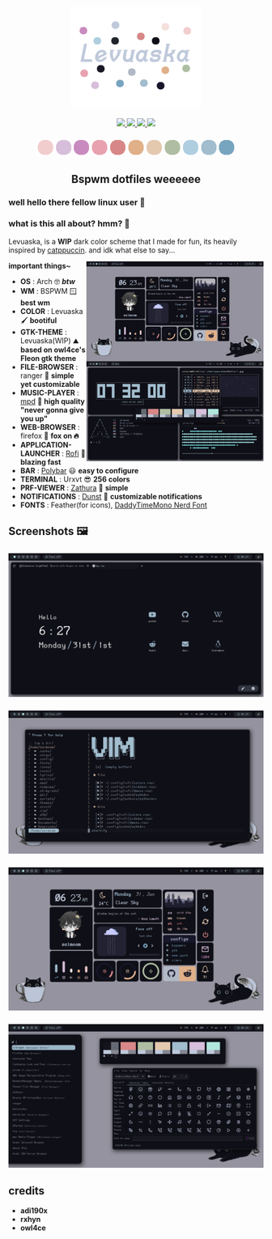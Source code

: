 <h3 align="center">
	<img src="https://github.com/saimoomedits/levuaska/blob/main/git-hub/header-or-smth.png"  height="200" alt="header"/><br/></h3>

<div align="center">
    <p></p>
    <a href="https://github.com/saimoomedits/levuaska/stargazers">
        <img src="https://img.shields.io/github/stars/saimoomedits/levuaska?colorA=0f0f17&colorB=%23afbea2&style=for-the-badge">
    </a>
    <a href="https://github.com/saimoomedits/levuaska/network/members/">
        <img src="https://badges.pufler.dev/updated/saimoomedits/levuaska?style=for-the-badge&color=e4c9af&logoColor=white&labelColor=0f0f17">
    <a href="https://github.com/saimoomedits/levuaska">
    	<img src="https://img.shields.io/github/repo-size/saimoomedits/levuaska?colorA=0f0f17&colorB=%23b5e8e0&label=size&style=for-the-badge">
    </a>
    <a href="https://github.com/saimoomedits/levuaska/blob/main/LICENSE">
    	<img src="https://img.shields.io/github/license/saimoomedits/levuaska?colorA=0f0f17&colorB=%23d78787&style=for-the-badge">
    </a>
</div>

<h3 align="center">
<img src="git-hub/leoveska-colors/flamingo.png" height="32" width="32"/>    <img src="git-hub/leoveska-colors/mauve.png" height="32" width="32"/>    <img src="git-hub/leoveska-colors/pink.png" height="32" width="32"/>    <img src="git-hub/leoveska-colors/maroon.png" height="32" width="32"/>    <img src="git-hub/leoveska-colors/red.png" height="32" width="32"/>    <img src="git-hub/leoveska-colors/peach.png" height="32" width="32"/>    <img src="git-hub/leoveska-colors/yellow.png" height="32" width="32"/>    <img src="git-hub/leoveska-colors/green.png" height="32" width="32"/>    <img src="git-hub/leoveska-colors/teal.png" height="32" width="32"/>    <img src="git-hub/leoveska-colors/blue.png" height="32" width="32"/>    <img src="git-hub/leoveska-colors/sky.png" height="32" width="32"/></h3>

<h2 align="center">Bspwm dotfiles weeeeee</h2>

### well hello there fellow linux user 🐧

### what is this all about? hmm? 🧐
Levuaska, is a **WIP** dark color scheme that I made for fun, its heavily inspired by [catppuccin](https://github.com/catppuccin/catppuccin). and idk what else to say...
	
<p align="center">
	<img src="git-hub//lev_preview.png" alt="ss_preview" align="right" width="350px">
	</p>
	
**important things~**
	
- **OS** : Arch 🤓 ***btw***
- **WM** : BSPWM 🪟 **best wm**
- **COLOR** : Levuaska 🖌️ **bootiful**
- **GTK-THEME** : Levuaska(WIP) ⛰️ **based on owl4ce's Fleon gtk theme**
- **FILE-BROWSER** : ranger 🦾 **simple yet customizable**
- **MUSIC-PLAYER** : [mpd](https://www.musicpd.org/) 🎵 **high quality "never gonna give you up"**
- **WEB-BROWSER** : firefox 🦊 **fox on 🔥**
- **APPLICATION-LAUNCHER** : [Rofi](https://github.com/davatorium/rofi) 🚀 **blazing fast**
- **BAR** : [Polybar](https://github.com/polybar/polybar) 😃 **easy to configure**
- **TERMINAL** : Urxvt 😎 **256 colors**
- **PRF-VIEWER** : [Zathura](https://github.com/pwmt/zathura) 📓 **simple**
- **NOTIFICATIONS** : [Dunst](https://dunst-project.org/) 🔔 **customizable notifications**
- **FONTS** : Feather(for icons), [DaddyTimeMono Nerd Font](https://github.com/ryanoasis/nerd-fonts/releases/download/v2.1.0/DaddyTimeMono.zip)

## Screenshots 🖼️
<h3 align="center"><a> <img src="https://github.com/saimoomedits/levuaska/blob/main/screenshots/ss_1.png?raw=true" alt="desktop" border="0"></a></h3>
<h3 align="center"><a> <img src="https://github.com/saimoomedits/levuaska/blob/main/screenshots/ss_2.png?raw=true" alt="desktop" border="0"></a></h3>
<h3 align="center"><a> <img src="https://github.com/saimoomedits/levuaska/blob/main/screenshots/ss_3.png?raw=true" alt="desktop" border="0"></a></h3>
<h3 align="center"><a> <img src="https://github.com/saimoomedits/levuaska/blob/main/screenshots/ss_4.png?raw=true" alt="desktop" border="0"></a></h3>


## credits
* **adi190x**
* **rxhyn**
* **owl4ce**
